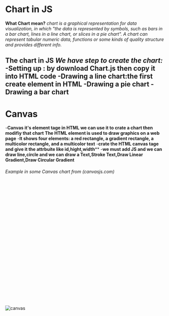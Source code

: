 # Chart in JS
**What Chart mean?**
*chart is a graphical representation for data visualization, in which "the data is represented by symbols, such as bars in a bar chart, lines in a line chart, or slices in a pie chart". A chart can represent tabular numeric data, functions or some kinds of quality structure and provides different info.*

**The chart in JS**
*We have step to create the chart:*
-Setting up : by download Chart.js then copy it into HTML code
-Drawing a line chart:the first create  element in HTML
-Drawing a pie chart
-Drawing a bar chart
--------------------------------------------------
# Canvas
-**Canvas it's element tage in HTML we can use it to crate a chart then modifiy that chart**
**The HTML <canvas> element is used to draw graphics on a web page**
-**It shows four elements: a red rectangle, a gradient rectangle, a multicolor rectangle, and a multicolor text**
-**crate the HTML canvas tage and give it the attrbuite like id,hight,width****
-**we must add JS and we can draw line,circle and we can draw a Text,Stroke Text,Draw Linear Gradient,Draw Circular Gradient** 
###### Example in some Canvas chart from (canvasjs.com)
<!DOCTYPE HTML>
<html>
<head>
<script type="text/javascript">
window.onload = function () {

var chart = new CanvasJS.Chart("chartContainer", {
	theme: "light1", // "light2", "dark1", "dark2"
	animationEnabled: false, // change to true		
	title:{
		text: "Basic Column Chart"
	},
	data: [
	{
		// Change type to "bar", "area", "spline", "pie",etc.
		type: "column",
		dataPoints: [
			{ label: "apple",  y: 10  },
			{ label: "orange", y: 15  },
			{ label: "banana", y: 25  },
			{ label: "mango",  y: 30  },
			{ label: "grape",  y: 28  }
		]
	}
	]
});
chart.render();

}
</script>
</head>
<body>
<div id="chartContainer" style="height: 370px; width: 100%;"></div>
<script src="https://canvasjs.com/assets/script/canvasjs.min.js"> </script>
</body>
</html>



![canvas](https://i.stack.imgur.com/642Ei.png)
